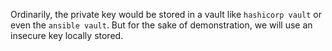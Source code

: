 Ordinarily, the private key would be stored in a vault like `hashicorp vault` or
even the `ansible vault`. But for the sake of demonstration, we will use an
insecure key locally stored.
